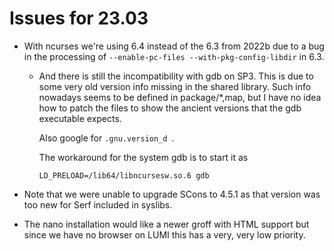# Issues for 23.03

-   With ncurses we're using 6.4 instead of the 6.3 from 2022b due to a bug in the processing of
    `--enable-pc-files --with-pkg-config-libdir` in 6.3.
    
    -   And there is still the incompatibility with gdb on SP3. This is due to some 
        very old version info missing in the shared library. Such info nowadays
        seems to be defined in package/*,map, but I have no idea how to patch the files
        to show the ancient versions that the gdb executable expects.
        
        Also google for `.gnu.version_d `.
        
        The workaround for the system gdb is to start it as
        
        ```
        LD_PRELOAD=/lib64/libncursesw.so.6 gdb
        ```
        

-   Note that we were unable to upgrade SCons to 4.5.1 as that version was too new 
    for Serf included in syslibs.
    
-   The nano installation would like a newer groff with HTML support but since we
    have no browser on LUMI this has a very, very low priority.
